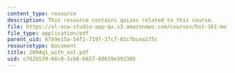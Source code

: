 ```yaml
---
content_type: resource
description: This resource contains quizes related to this course.
file: https://ol-ocw-studio-app-qa.s3.amazonaws.com/courses/hst-161-molecular-biology-and-genetics-in-modern-medicine-fall-2007/c762b53966c81cb6b65788619e392305_2004q1_with_sol.pdf
file_type: application/pdf
parent_uid: 67b9e15a-54f1-719f-27c7-01cfbcea175c
resourcetype: Document
title: 2004q1_with_sol.pdf
uid: c762b539-66c8-1cb6-b657-88619e392305
---
```

